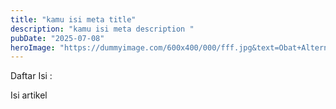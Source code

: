 ```yaml
---
title: "kamu isi meta title"
description: "kamu isi meta description "
pubDate: "2025-07-08"
heroImage: "https://dummyimage.com/600x400/000/fff.jpg&text=Obat+Alternatif"
---
```

Daftar Isi :

Isi artikel
